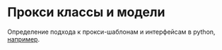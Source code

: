 #  Прокси классы и модели

Определение подхода к прокси-шаблонам и интерфейсам в python, [например](https://rednafi.github.io/digressions/python/2020/06/16/python-proxy-pattern.html).